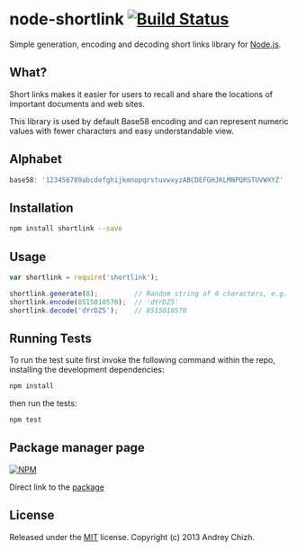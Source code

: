 # node-shortlink [![Build Status](https://travis-ci.org/andreychizh/node-shortlink.svg?branch=master)](https://travis-ci.org/andreychizh/node-shortlink)

Simple generation, encoding and decoding short links library for [Node.js].

[node.js]: http://nodejs.org/

## What?

Short links makes it easier for users to recall and share the locations of important documents and web sites.

This library is used by default Base58 encoding and can represent numeric values with fewer characters and easy understandable view.

## Alphabet

```javascript
base58: '123456789abcdefghijkmnopqrstuvwxyzABCDEFGHJKLMNPQRSTUVWXYZ'
```

## Installation

```bash
npm install shortlink --save
```

## Usage

```javascript
var shortlink = require('shortlink');

shortlink.generate(8);         // Random string of 8 characters, e.g. 'PJWn4T42'  
shortlink.encode(8515010570);  // 'dYrDZ5'
shortlink.decode('dYrDZ5');    // 8515010570
```

## Running Tests

To run the test suite first invoke the following command within the repo, installing the development dependencies:

```bash
npm install
```

then run the tests:

```bash
npm test
```

## Package manager page

[![NPM](https://nodei.co/npm/shortlink.png?downloads=true&downloadRank=true&stars=true)](https://nodei.co/npm/shortlink/)

Direct link to the [package]

[package]: https://npmjs.org/package/shortlink

## License

Released under the [MIT] license. Copyright (c) 2013 Andrey Chizh.

[MIT]: https://raw.github.com/andreychizh/node-shortlink/master/LICENSE.md
